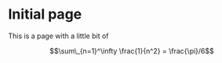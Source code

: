 # Initial page

This is a page with a little bit of

$$\sum\_{n=1}^\infty \frac{1}{n^2} = \frac{\pi}/6$$  


